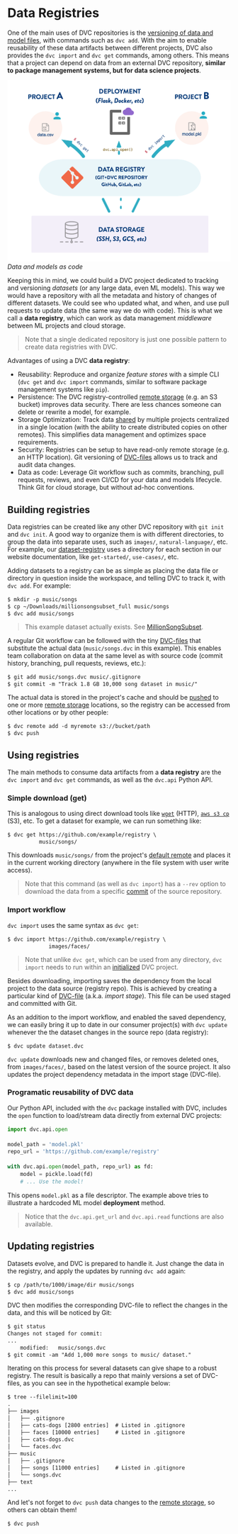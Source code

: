 # Data Registries

One of the main uses of <abbr>DVC repositories</abbr> is the
[versioning of data and model files](/doc/use-cases/data-and-model-files-versioning),
with commands such as `dvc add`. With the aim to enable reusability of these
<abbr>data artifacts</abbr> between different projects, DVC also provides the
`dvc import` and `dvc get` commands, among others. This means that a project can
depend on data from an external DVC repository, **similar to package management
systems, but for data science projects**.

![](/static/img/data-registry.png) _Data and models as code_

Keeping this in mind, we could build a <abbr>DVC project</abbr> dedicated to
tracking and versioning _datasets_ (or any large data, even ML models). This way
we would have a repository with all the metadata and history of changes of
different datasets. We could see who updated what, and when, and use pull
requests to update data (the same way we do with code). This is what we call a
**data registry**, which can work as data management _middleware_ between ML
projects and cloud storage.

> Note that a single dedicated repository is just one possible pattern to create
> data registries with DVC.

Advantages of using a DVC **data registry**:

- Reusability: Reproduce and organize _feature stores_ with a simple CLI
  (`dvc get` and `dvc import` commands, similar to software package management
  systems like `pip`).
- Persistence: The DVC registry-controlled
  [remote storage](/doc/command-reference/remote) (e.g. an S3 bucket) improves
  data security. There are less chances someone can delete or rewrite a model,
  for example.
- Storage Optimization: Track data
  [shared](/doc/use-cases/sharing-data-and-model-files) by multiple projects
  centralized in a single location (with the ability to create distributed
  copies on other remotes). This simplifies data management and optimizes space
  requirements.
- Security: Registries can be setup to have read-only remote storage (e.g. an
  HTTP location). Git versioning of [DVC-files](/doc/user-guide/dvc-file-format)
  allows us to track and audit data changes.
- Data as code: Leverage Git workflow such as commits, branching, pull requests,
  reviews, and even CI/CD for your data and models lifecycle. Think Git for
  cloud storage, but without ad-hoc conventions.

## Building registries

Data registries can be created like any other <abbr>DVC repository</abbr> with
`git init` and `dvc init`. A good way to organize them is with different
directories, to group the data into separate uses, such as `images/`,
`natural-language/`, etc. For example, our
[dataset-registry](https://github.com/iterative/dataset-registry) uses a
directory for each section in our website documentation, like `get-started/`,
`use-cases/`, etc.

Adding datasets to a registry can be as simple as placing the data file or
directory in question inside the <abbr>workspace</abbr>, and telling DVC to
track it, with `dvc add`. For example:

```dvc
$ mkdir -p music/songs
$ cp ~/Downloads/millionsongsubset_full music/songs
$ dvc add music/songs
```

> This example dataset actually exists. See
> [MillionSongSubset](http://millionsongdataset.com/pages/getting-dataset/#subset).

A regular Git workflow can be followed with the tiny
[DVC-files](/doc/user-guide/dvc-file-format) that substitute the actual data
(`music/songs.dvc` in this example). This enables team collaboration on data at
the same level as with source code (commit history, branching, pull requests,
reviews, etc.):

```dvc
$ git add music/songs.dvc music/.gitignore
$ git commit -m "Track 1.8 GB 10,000 song dataset in music/"
```

The actual data is stored in the project's <abbr>cache</abbr> and should be
[pushed](/doc/command-reference/push) to one or more
[remote storage](/doc/command-reference/remote) locations, so the registry can
be accessed from other locations or by other people:

```
$ dvc remote add -d myremote s3://bucket/path
$ dvc push
```

## Using registries

The main methods to consume <abbr>data artifacts</abbr> from a **data registry**
are the `dvc import` and `dvc get` commands, as well as the `dvc.api` Python
API.

### Simple download (get)

This is analogous to using direct download tools like
[`wget`](https://www.gnu.org/software/wget/) (HTTP),
[`aws s3 cp`](https://docs.aws.amazon.com/cli/latest/reference/s3/cp.html) (S3),
etc. To get a dataset for example, we can run something like:

```dvc
$ dvc get https://github.com/example/registry \
          music/songs/
```

This downloads `music/songs/` from the <abbr>project</abbr>'s
[default remote](/doc/command-reference/remote/default) and places it in the
current working directory (anywhere in the file system with user write access).

> Note that this command (as well as `dvc import`) has a `--rev` option to
> download the data from a specific [commit](https://git-scm.com/docs/revisions)
> of the source <abbr>repository</abbr>.

### Import workflow

`dvc import` uses the same syntax as `dvc get`:

```dvc
$ dvc import https://github.com/example/registry \
             images/faces/
```

> Note that unlike `dvc get`, which can be used from any directory, `dvc import`
> needs to run within an [initialized](/doc/command-reference/init) DVC project.

Besides downloading, importing saves the dependency from the local project to
the data source (registry repo). This is achieved by creating a particular kind
of [DVC-file](/doc/user-guide/dvc-file-format) (a.k.a. _import stage_). This
file can be used staged and committed with Git.

As an addition to the import workflow, and enabled the saved dependency, we can
easily bring it up to date in our consumer project(s) with `dvc update` whenever
the the dataset changes in the source repo (data registry):

```dvc
$ dvc update dataset.dvc
```

`dvc update` downloads new and changed files, or removes deleted ones, from
`images/faces/`, based on the latest version of the source project. It also
updates the project dependency metadata in the import stage (DVC-file).

### Programatic reusability of DVC data

Our Python API, included with the `dvc` package installed with DVC, includes the
`open` function to load/stream data directly from external <abbr>DVC
projects</abbr>:

```python
import dvc.api.open

model_path = 'model.pkl'
repo_url = 'https://github.com/example/registry'

with dvc.api.open(model_path, repo_url) as fd:
    model = pickle.load(fd)
    # ... Use the model!
```

This opens `model.pkl` as a file descriptor. The example above tries to
illustrate a hardcoded ML model **deployment** method.

> Notice that the `dvc.api.get_url` and `dvc.api.read` functions are also
> available.

## Updating registries

Datasets evolve, and DVC is prepared to handle it. Just change the data in the
registry, and apply the updates by running `dvc add` again:

```dvc
$ cp /path/to/1000/image/dir music/songs
$ dvc add music/songs
```

DVC then modifies the corresponding DVC-file to reflect the changes in the data,
and this will be noticed by Git:

```dvc
$ git status
Changes not staged for commit:
...
	modified:   music/songs.dvc
$ git commit -am "Add 1,000 more songs to music/ dataset."
```

Iterating on this process for several datasets can give shape to a robust
registry. The result is basically a repo that mainly versions a set of
DVC-files, as you can see in the hypothetical example below:

```dvc
$ tree --filelimit=100
.
├── images
│   ├── .gitignore
│   ├── cats-dogs [2800 entries]  # Listed in .gitignore
│   ├── faces [10000 entries]     # Listed in .gitignore
│   ├── cats-dogs.dvc
│   └── faces.dvc
├── music
│   ├── .gitignore
│   ├── songs [11000 entries]     # Listed in .gitignore
│   └── songs.dvc
├── text
...
```

And let's not forget to `dvc push` data changes to the
[remote storage](/doc/command-reference/remote), so others can obtain them!

```
$ dvc push
```
